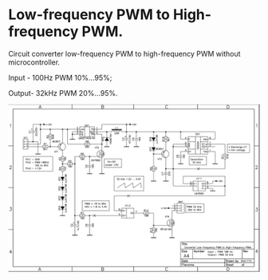 # Low-frequency PWM to High-frequency PWM.
Circuit converter low-frequency PWM to high-frequency PWM without microcontroller.

Input - 100Hz PWM 10%...95%;

Output- 32kHz PWM 20%...95%.

![Circuit diagram](https://github.com/nva1773/Converter-low-frequency-PWM-to-high-frequency-PWM-without-microcontroller./blob/main/High_PWM_from_Low_PWM.PNG)
